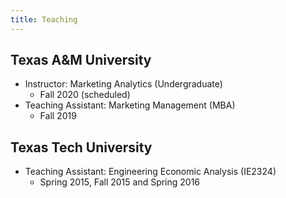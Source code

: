 ```yaml
---
title: Teaching
---
```


## Texas A&M University

* Instructor: Marketing Analytics (Undergraduate)
  - Fall 2020 (scheduled)
* Teaching Assistant: Marketing Management (MBA)
  - Fall 2019
## Texas Tech University

* Teaching Assistant: Engineering Economic Analysis (IE2324)
  - Spring 2015, Fall 2015 and Spring 2016
